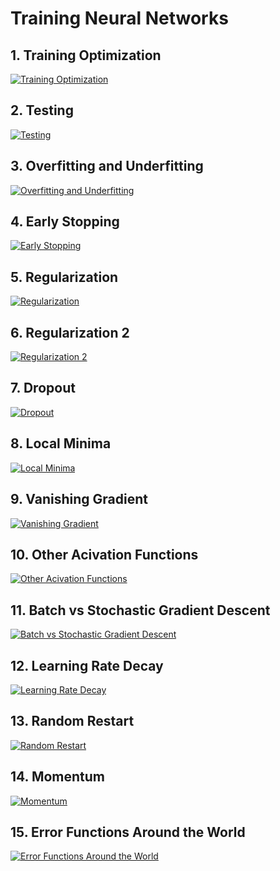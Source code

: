 # Training Neural Networks

## 1. Training Optimization

[![Training Optimization](https://img.youtube.com/vi/UiGKhx9pUYc/0.jpg)](https://www.youtube.com/watch?v=UiGKhx9pUYc)

## 2. Testing

[![Testing](https://img.youtube.com/vi/EeBZpb-PSac/0.jpg)](https://www.youtube.com/watch?v=EeBZpb-PSac)

## 3. Overfitting and Underfitting

[![Overfitting and Underfitting](https://img.youtube.com/vi/xj4PlXMsN-Y/0.jpg)](https://www.youtube.com/watch?v=xj4PlXMsN-Y)

## 4. Early Stopping

[![Early Stopping](https://img.youtube.com/vi/NnS0FJyVcDQ/0.jpg)](https://www.youtube.com/watch?v=NnS0FJyVcDQ)

## 5. Regularization

[![Regularization](https://img.youtube.com/vi/KxROxcRsHL8/0.jpg)](https://www.youtube.com/watch?v=KxROxcRsHL8)

## 6. Regularization 2

[![Regularization 2](https://img.youtube.com/vi/ndYnUrx8xvs/0.jpg)](https://www.youtube.com/watch?v=ndYnUrx8xvs)

## 7. Dropout

[![Dropout](https://img.youtube.com/vi/Ty6K6YiGdBs/0.jpg)](https://www.youtube.com/watch?v=Ty6K6YiGdBs)

## 8. Local Minima

[![Local Minima](https://img.youtube.com/vi/gF_sW_nY-xw/0.jpg)](https://www.youtube.com/watch?v=gF_sW_nY-xw)

## 9. Vanishing Gradient

[![Vanishing Gradient](https://img.youtube.com/vi/W_JJm_5syFw/0.jpg)](https://www.youtube.com/watch?v=W_JJm_5syFw)

## 10. Other Acivation Functions

[![Other Acivation Functions](https://img.youtube.com/vi/kA-1vUt6cvQ/0.jpg)](https://www.youtube.com/watch?v=kA-1vUt6cvQ)

## 11. Batch vs Stochastic Gradient Descent

[![Batch vs Stochastic Gradient Descent](https://img.youtube.com/vi/2p58rVgqsgo/0.jpg)](https://www.youtube.com/watch?v=2p58rVgqsgo)

## 12. Learning Rate Decay

[![Learning Rate Decay](https://img.youtube.com/vi/TwJ8aSZoh2U/0.jpg)](https://www.youtube.com/watch?v=TwJ8aSZoh2U)

## 13. Random Restart

[![Random Restart](https://img.youtube.com/vi/idyBBCzXiqg/0.jpg)](https://www.youtube.com/watch?v=idyBBCzXiqg)

## 14. Momentum

[![Momentum](https://img.youtube.com/vi/r-rYz_PEWC8/0.jpg)](https://www.youtube.com/watch?v=r-rYz_PEWC8)

## 15. Error Functions Around the World

[![Error Functions Around the World](https://img.youtube.com/vi/4AAcTECu2A/0.jpg)](https://www.youtube.com/watch?v=4AAcTECu2A)